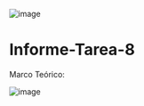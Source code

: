 ![image](https://user-images.githubusercontent.com/84587120/131604420-c1fa2367-f748-4f98-bae9-a6a53887e938.png)

# Informe-Tarea-8

Marco Teórico: 

![image](https://user-images.githubusercontent.com/84587120/131600217-9530b13b-c736-47b7-b11c-7c1cce82b2f3.png)
